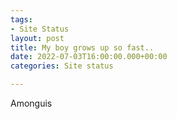 ```yaml
---
tags:
- Site Status
layout: post
title: My boy grows up so fast..
date: 2022-07-03T16:00:00.000+00:00
categories: Site status

---
```

Amonguis